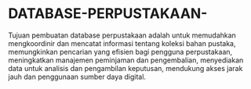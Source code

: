 # DATABASE-PERPUSTAKAAN-
Tujuan pembuatan database perpustakaan adalah untuk memudahkan mengkoordinir dan mencatat informasi tentang koleksi bahan pustaka, memungkinkan pencarian yang efisien bagi pengguna perpustakaan, meningkatkan manajemen peminjaman dan pengembalian, menyediakan data untuk analisis dan pengambilan keputusan, mendukung akses jarak jauh dan penggunaan sumber daya digital.
